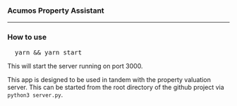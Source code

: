 ### Acumos Property Assistant
---


### How to use

<pre>
  yarn && yarn start
</pre>

This will start the server running on port 3000.

This app is designed to be used in tandem with the property valuation server. This can be started from the root directory of the github project via `python3 server.py`.